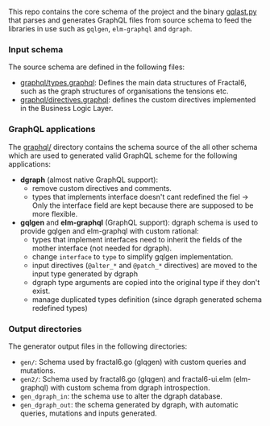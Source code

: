 
This repo contains the core schema of the project and the binary [gqlast.py](gqlast.py) that parses and generates GraphQL files from source schema to feed the libraries in use such as `gqlgen`, `elm-graphql` and `dgraph`.


### Input schema

The source schema are defined in the following files:
* [graphql/types.graphql](graphql/types.graphql): Defines the main data structures of Fractal6, such as the graph structures of organisations the tensions etc.
* [graphql/directives.graphql](graphql/directives.graphql): defines the custom directives implemented in the Business Logic Layer.

### GraphQL applications

The [graphql/](graphql/) directory contains the schema source of the all other schema which are used to generated valid GraphQL scheme for the following applications:

* **dgraph** (almost native GraphQL support):
    * remove custom directives and comments.
    * types that implements interface doesn't cant redefined the fiel -> Only the interface field are kept because there are supposed to be more flexible.
* **gqlgen** and **elm-graphql** (GraphQL support): dgraph schema is used to provide gqlgen and elm-graphql with custom rational:
    * types that implement interfaces need to inherit the fields of the mother interface (not needed for dgraph).
    * change `interface` to `type`  to simplify gqlgen implementation.
    * input directives (`@alter_*` and `@patch_*` directives) are moved to the input type generated by dgraph
    * dgraph type arguments are copied into the original type if they don't exist.
    * manage duplicated types definition (since dgraph generated schema redefined types)


### Output directories
The generator output files in the following directories:

* `gen/`: Schema used by fractal6.go (glqgen) with custom queries and mutations.
* `gen2/`: Schema used by fractal6.go (glqgen) and fractal6-ui.elm (elm-graphql) with custom schema from dgraph introspection.
* `gen_dgraph_in`: the schema use to alter the dgraph database.
* `gen_dgraph_out`: the schema generated by dgraph, with automatic queries, mutations and inputs generated.
